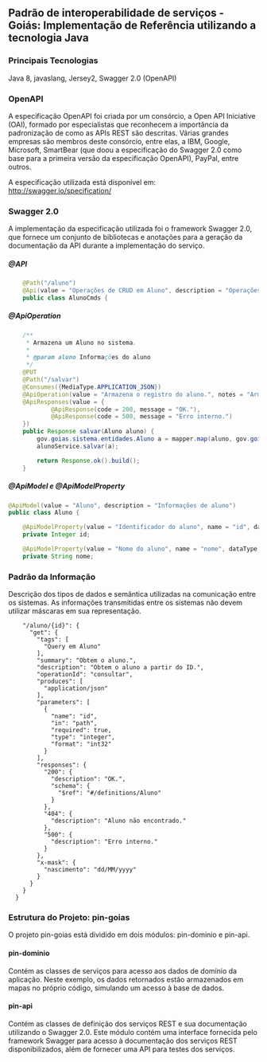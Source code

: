 ## Padrão de interoperabilidade de serviços - Goiás: Implementação de Referência utilizando a tecnologia Java

### Principais Tecnologias

Java 8, javaslang, Jersey2, Swagger 2.0 (OpenAPI)

### OpenAPI

A especificação OpenAPI foi criada por um consórcio, a Open API Iniciative (OAI), formado por especialistas que reconhecem a importância da padronização de como as APIs REST são descritas. Várias grandes empresas são membros deste consórcio, entre elas, a IBM, Google, Microsoft, SmartBear (que doou a especificação do Swagger 2.0 como base para a primeira versão da especificação OpenAPI), PayPal, entre outros.

A especificação utilizada está disponível em: http://swagger.io/specification/

### Swagger 2.0

A implementação da especificação utilizada foi o framework Swagger 2.0, que fornece um conjunto de bibliotecas e anotações para a geração da documentação da API durante a implementação do serviço.

##### @API

```java
    @Path("/aluno")
    @Api(value = "Operações de CRUD em Aluno", description = "Operações CRUD de Aluno")
    public class AlunoCmds {
```

##### @ApiOperation

```java
    /**
     * Armazena um Aluno no sistema.
     *
     * @param aluno Informações do aluno
     */
    @PUT
    @Path("/salvar")
    @Consumes({MediaType.APPLICATION_JSON})
    @ApiOperation(value = "Armazena o registro do aluno.", notes = "Armazena o registro do aluno na base de dados.")
    @ApiResponses(value = {
            @ApiResponse(code = 200, message = "OK."),
            @ApiResponse(code = 500, message = "Erro interno.")
    })
    public Response salvar(Aluno aluno) {
        gov.goias.sistema.entidades.Aluno a = mapper.map(aluno, gov.goias.sistema.entidades.Aluno.class);
        alunoService.salvar(a);

        return Response.ok().build();
    }
```

##### @ApiModel e @ApiModelProperty

```java
@ApiModel(value = "Aluno", description = "Informações de aluno")
public class Aluno {

    @ApiModelProperty(value = "Identificador do aluno", name = "id", dataType = "integer")
    private Integer id;

    @ApiModelProperty(value = "Nome do aluno", name = "nome", dataType = "string")
    private String nome;
```

### Padrão da Informação

Descrição dos tipos de dados e semântica utilizadas na comunicação entre os sistemas. As informações transmitidas entre os sistemas não devem utilizar máscaras em sua representação.

```
    "/aluno/{id}": {
      "get": {
        "tags": [
          "Query em Aluno"
        ],
        "summary": "Obtem o aluno.",
        "description": "Obtem o aluno a partir do ID.",
        "operationId": "consultar",
        "produces": [
          "application/json"
        ],
        "parameters": [
          {
            "name": "id",
            "in": "path",
            "required": true,
            "type": "integer",
            "format": "int32"
          }
        ],
        "responses": {
          "200": {
            "description": "OK.",
            "schema": {
              "$ref": "#/definitions/Aluno"
            }
          },
          "404": {
            "description": "Aluno não encontrado."
          },
          "500": {
            "description": "Erro interno."
          }
        },
        "x-mask": {
          "nascimento": "dd/MM/yyyy"
        }
      }
    }
  }
```

### Estrutura do Projeto: pin-goias

O projeto pin-goias está dividido em dois módulos: pin-dominio e pin-api.

#### pin-dominio
Contém as classes de serviços para acesso aos dados de domínio da aplicação.
Neste exemplo, os dados retornados estão armazenados em mapas no próprio código, simulando um acesso à base de dados.

#### pin-api
Contém as classes de definição dos serviços REST e sua documentação utilizando o Swagger 2.0.
Este módulo contém uma interface fornecida pelo framework Swagger para acesso à documentação dos serviços REST disponibilizados, além de fornecer uma API para testes dos serviços.


